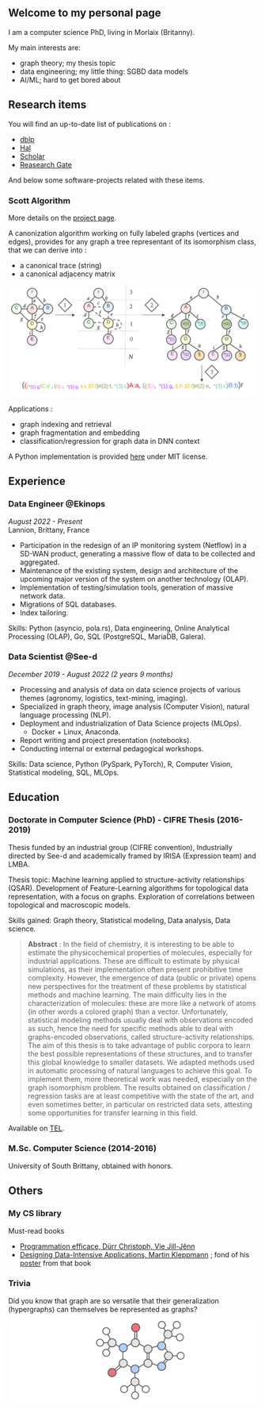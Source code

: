 ## Welcome to my personal page

I am a computer science PhD, living in Morlaix (Britanny).

My main interests are:
- graph theory; my thesis topic
- data engineering; my little thing: SGBD data models
- AI/ML; hard to get bored about

## Research items

You will find an up-to-date list of publications on :
 - [dblp](https://dblp.uni-trier.de/pers/hd/b/Bloyet:Nicolas)
 - [Hal](https://hal.archives-ouvertes.fr/search/index/?q=Nicolas+Bloyet&rows=30)
 - [Scholar](https://scholar.google.com/citations?user=YbDdHsMAAAAJ&hl=fr)
 - [Reasearch Gate](https://www.researchgate.net/profile/Nicolas_Bloyet)

And below some software-projects related with these items.

### Scott Algorithm

More details on the [project page](https://theplatypus.github.io/scott/).

A canonization algorithm working on fully labeled graphs (vertices and edges), provides for any graph a tree representant of its isomorphism class, that we can derive into : 

 - a canonical trace (string)
 - a canonical adjacency matrix

![Scott example](https://raw.githubusercontent.com/theplatypus/theplatypus.github.io/master/assets/img/steps.svg?sanitize=true)

Applications :

 - graph indexing and retrieval
 - graph fragmentation and embedding
 - classification/regression for graph data in DNN context

A Python implementation is provided [here](https://github.com/theplatypus/scott) under MIT license.

## Experience

### Data Engineer @Ekinops
*August 2022 - Present*  
Lannion, Brittany, France

- Participation in the redesign of an IP monitoring system (Netflow) in a SD-WAN product, generating a massive flow of data to be collected and aggregated.
- Maintenance of the existing system, design and architecture of the upcoming major version of the system on another technology (OLAP).
- Implementation of testing/simulation tools, generation of massive network data.
- Migrations of SQL databases.
- Index tailoring.

Skills:  Python (asyncio, pola.rs), Data engineering, Online Analytical Processing (OLAP), Go, SQL (PostgreSQL, MariaDB, Galera).

### Data Scientist @See-d
*December 2019 - August 2022 (2 years 9 months)*

- Processing and analysis of data on data science projects of various themes (agronomy, logistics, text-mining, imaging).
- Specialized in graph theory, image analysis (Computer Vision), natural language processing (NLP).
- Deployment and industrialization of Data Science projects (MLOps).
  - Docker + Linux, Anaconda.
- Report writing and project presentation (notebooks).
- Conducting internal or external pedagogical workshops.

Skills: Data science, Python (PySpark, PyTorch), R, Computer Vision, Statistical modeling, SQL, MLOps.

## Education  

### Doctorate in Computer Science (PhD) - CIFRE Thesis (2016-2019)

Thesis funded by an industrial group (CIFRE convention), Industrially directed by See-d and academically framed by IRISA (Expression team) and LMBA.

Thesis topic: Machine learning applied to structure-activity relationships (QSAR). Development of Feature-Learning algorithms for topological data representation, with a focus on graphs. Exploration of correlations between topological and macroscopic models. 

Skills gained: Graph theory, Statistical modeling, Data analysis, Data science.

> **Abstract** : In the field of chemistry, it is interesting to be able to estimate the physicochemical properties of molecules, especially for industrial applications. These are difficult to estimate by physical simulations, as their implementation often present prohibitive time complexity. However, the emergence of data (public or private) opens new perspectives for the treatment of these problems by statistical methods and machine learning. The main difficulty lies in the characterization of molecules: these are more like a network of atoms (in other words a colored graph) than a vector. Unfortunately, statistical modeling methods usually deal with observations encoded as such, hence the need for specific methods able to deal with graphs-encoded observations, called structure-activity relationships. The aim of this thesis is to take advantage of public corpora to learn the best possible representations of these structures, and to transfer this global knowledge to smaller datasets. We adapted methods used in automatic processing of natural languages to achieve this goal. To implement them, more theoretical work was needed, especially on the graph isomorphism problem. The results obtained on classification / regression tasks are at least competitive with the state of the art, and even sometimes better, in particular on restricted data sets, attesting some opportunities for transfer learning in this field.

Available on [TEL](https://tel.archives-ouvertes.fr/tel-02499167).

### M.Sc. Computer Science (2014-2016)

University of South Brittany, obtained with honors.

## Others

### My CS library

Must-read books

- [Programmation efficace, Dürr Christoph, Vie Jill-Jênn](https://www.editions-ellipses.fr/accueil/3853-programmation-efficace-128-algorithmes-quil-faut-avoir-compris-et-codes-en-python-au-cours-de-sa-vie-9782340010055.html)
- [Designing Data-Intensive Applications, Martin Kleppmann](https://www.oreilly.com/library/view/designing-data-intensive-applications/9781491903063/) ; fond of his [poster](https://github.com/ept/ddia-references/blob/master/ddia-poster.jpg) from that book

### Trivia

Did you know that graph are so versatile that their generalization (hypergraphs) can themselves be represented as graphs?

![cafeine](https://raw.githubusercontent.com/theplatypus/theplatypus.github.io/master/assets/img/cafein.svg?sanitize=true)


